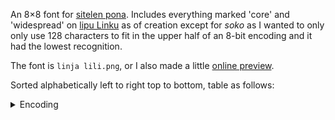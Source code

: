An 8×8 font for [sitelen pona](https://jan-ne.github.io/tp/sp). Includes everything marked 'core' and 'widespread' on [lipu Linku](https://lipu-linku.github.io) as of creation except for *soko* as I wanted to only only use 128 characters to fit in the upper half of an 8-bit encoding and it had the lowest recognition.

The font is `linja lili.png`, or I also made a little [online preview](https://epicpkmn11.github.io/art/fonts/linja%20lili/preview/preview.html).

Sorted alphabetically left to right top to bottom, table as follows:

<details><summary>Encoding</summary>

|    |  -0  |   -1   |   -2   |   -3   |  -4   |   -5   |   -6   |   -7    |  -8  |   -9    |       -A        |  -B  |  -C  |   -D   |   -E    |   -F   |
| -- | ---- | ------ | ------ | ------ | ----- | ------ | ------ | ------- | ---- | ------- | --------------- | ---- | ---- | ------ | ------- | ------ |
| 8- | a    | akesi  | ala    | alasa  | ale   | anpa   | ante   | anu     | awen | e       | en              | esun | ijo  | ike    | ilo     | insa   |
| 9- | jaki | jan    | jelo   | jo     | kala  | kalama | kama   | kasi    | ken  | kepeken | kijetesantakalu | kili | kin  | kipisi | kiwen   | ko     |
| A- | kon  | ku     | kule   | kulupu | kute  | la     | lape   | laso    | lawa | leko    | len             | lete | li   | lili   | linja   | lipu   |
| B- | loje | lon    | luka   | lukin  | lupa  | ma     | mama   | mani    | meli | mi      | mije            | moku | moli | monsi  | monsuta | mu     |
| C- | mun  | musi   | mute   | namako | nanpa | nasa   | nasin  | nena    | ni   | nimi    | noka            | o    | olin | ona    | open    | pakala |
| D- | pali | palisa | pan    | pana   | pi    | pilin  | pimeja | pini    | pipi | poka    | poki            | pona | pu   | sama   | seli    | selo   |
| E- | seme | sewi   | sijelo | sike   | sin   | sina   | sinpin | sitelen | sona | soweli  | suli            | suno | supa | suwi   | tan     | taso   |
| F- | tawa | telo   | tenpo  | toki   | tomo  | tonsi  | tu     | unpa    | uta  | utala   | walo            | wan  | waso | wawa   | weka    | wile   |

</details>
